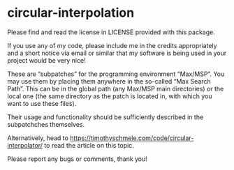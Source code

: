 # circular-interpolation

Please find and read the license in LICENSE provided with this package.

If you use any of my code, please include me in the credits appropriately and a short notice via email or similar that my software is being used in your project would be very nice!

These are “subpatches” for the programming environment “Max/MSP”. You may use them by placing them anywhere in the so-called “Max Search Path”. This can be in the global path (any Max/MSP main directories) or the local one (the same directory as the patch is located in, with which you want to use these files).

Their usage and functionality should be sufficiently described in the subpatchches themselves.

Alternatively, head to https://timothyschmele.com/code/circular-interpolator/ to read the article on this topic.

Please report any bugs or comments, thank you!
